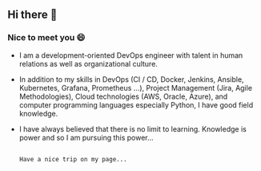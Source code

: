## Hi there 👋

### Nice to meet you 😄

- I am a development-oriented DevOps engineer with talent in human relations as well as organizational culture.

- In addition to my skills in DevOps (CI / CD, Docker, Jenkins, Ansible, Kubernetes, Grafana, Prometheus ...), Project Management (Jira, Agile Methodologies), Cloud technologies (AWS, Oracle, Azure), and computer programming languages especially Python, I have good field knowledge.

- I have always believed that there is no limit to learning. Knowledge is power and so I am pursuing this power...


                                                                                          Have a nice trip on my page... 
